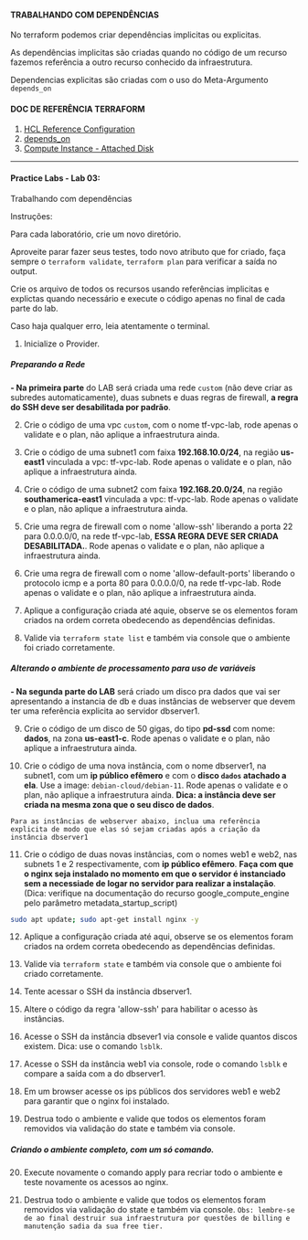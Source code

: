 #### TRABALHANDO COM DEPENDÊNCIAS

No terraform podemos criar dependências implicitas ou explicitas.

As dependências implicitas são criadas quando no código de um recurso fazemos referência a outro recurso conhecido da infraestrutura.

Dependencias explicitas são criadas com o uso do Meta-Argumento `depends_on`

#### DOC DE REFERÊNCIA TERRAFORM

1. [HCL Reference Configuration](https://www.terraform.io/docs/language/syntax/configuration.html "HCL Reference Configuration")
2. [depends_on](https://www.terraform.io/language/meta-arguments/depends_on "depends_on")
3. [Compute Instance - Attached Disk](https://registry.terraform.io/providers/hashicorp/google/latest/docs/resources/compute_instance#nested_attached_disk "Attached Disk")

---
#### Practice Labs - Lab 03: 

Trabalhando com dependências

Instruções:

Para cada laboratório, crie um novo diretório.

Aproveite parar fazer seus testes, todo novo atributo que for criado, faça sempre o `terraform validate`, `terraform plan` para verificar a saída no output.

Crie os arquivo de todos os recursos usando referências implicitas e explictas quando necessário e execute o código apenas no final de cada parte do lab.

Caso haja qualquer erro, leia atentamente o terminal.

1. Inicialize o Provider.

##### Preparando a Rede

**- Na primeira parte** do LAB será criada uma rede `custom` (não deve criar as subredes automaticamente), duas subnets e duas regras de firewall, **a regra do SSH deve ser desabilitada por padrão**.

2. Crie o código de uma vpc `custom`, com o nome tf-vpc-lab, rode apenas o validate e o plan, não aplique a infraestrutura ainda.

3. Crie o código de uma subnet1 com faixa **192.168.10.0/24**, na região **us-east1** vinculada a vpc: tf-vpc-lab. Rode apenas o validate e o plan, não aplique a infraestrutura ainda.

4. Crie o código de uma subnet2 com faixa **192.168.20.0/24**, na região **southamerica-east1** vinculada a vpc: tf-vpc-lab. Rode apenas o validate e o plan, não aplique a infraestrutura ainda.

5. Crie uma regra de firewall com o nome 'allow-ssh' liberando a porta 22 para 0.0.0.0/0, na rede tf-vpc-lab, **ESSA REGRA DEVE SER CRIADA DESABILITADA.**. Rode apenas o validate e o plan, não aplique a infraestrutura ainda.

6. Crie uma regra de firewall com o nome 'allow-default-ports' liberando o protocolo icmp e a porta 80 para 0.0.0.0/0, na rede tf-vpc-lab. Rode apenas o validate e o plan, não aplique a infraestrutura ainda.

7. Aplique a configuração criada até aquie, observe se os elementos foram criados na ordem correta obedecendo as dependências definidas.

8. Valide via `terraform state list` e também via console que o ambiente foi criado corretamente.

##### Alterando o ambiente de processamento para uso de variáveis

**- Na segunda parte do LAB** será criado um disco pra dados que vai ser apresentando a instancia de db e duas instâncias de webserver que devem ter uma referência explicita ao servidor dbserver1.

9. Crie o código de um disco de 50 gigas, do tipo **pd-ssd** com nome: **dados**, na zona **us-east1-c**. Rode apenas o validate e o plan, não aplique a infraestrutura ainda.

10. Crie o código de uma nova instância, com o nome dbserver1, na subnet1, com um **ip público efêmero** e com o **disco `dados` atachado a ela**. Use a image: `debian-cloud/debian-11`. Rode apenas o validate e o plan, não aplique a infraestrutura ainda. **Dica: a instância deve ser criada na mesma zona que o seu disco de dados**.

`
Para as instâncias de webserver abaixo, inclua uma referência explicita de modo que elas só sejam criadas após a criação da instância dbserver1
`

11. Crie o código de duas novas instâncias, com o nomes web1 e web2, nas subnets 1 e 2 respectivamente, com **ip público efêmero**. **Faça com que o nginx seja instalado no momento em que o servidor é instanciado sem a necessiade de logar no servidor para realizar a instalação**. (Dica: verifique na documentação do recurso google_compute_engine pelo parâmetro metadata_startup_script)

```sh Comando instalação Nginx:
sudo apt update; sudo apt-get install nginx -y
```

12. Aplique a configuração criada até aqui, observe se os elementos foram criados na ordem correta obedecendo as dependências definidas.

13. Valide via `terraform state` e também via console que o ambiente foi criado corretamente.

14. Tente acessar o SSH da instância dbserver1.

15. Altere o código da regra 'allow-ssh' para habilitar o acesso às instâncias.

16. Acesse o SSH da instância dbsever1 via console e valide quantos discos existem. Dica: use o comando `lsblk`.

17. Acesse o SSH da instância web1 via console, rode o comando `lsblk` e compare a saída com a do dbserver1.

18. Em um browser acesse os ips públicos dos servidores web1 e web2 para garantir que o nginx foi instalado.

19. Destrua todo o ambiente e valide que todos os elementos foram removidos via validação do state e também via console.

##### Criando o ambiente completo, com um só comando.

20. Execute novamente o comando apply para recriar todo o ambiente e teste novamente os acessos ao nginx.

21. Destrua todo o ambiente e valide que todos os elementos foram removidos via validação do state e também via console.
`
Obs: lembre-se de ao final destruir sua infraestrutura por questões de billing e manutenção sadia da sua free tier.
`


